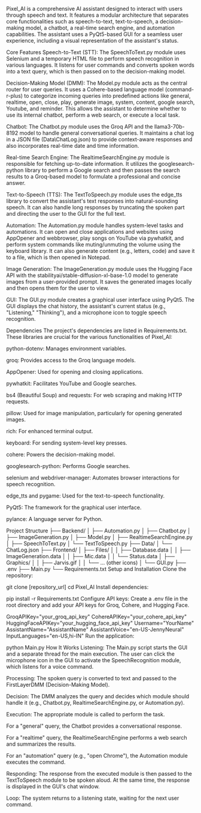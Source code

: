Pixel_AI is a comprehensive AI assistant designed to interact with users through speech and text. It features a modular architecture that separates core functionalities such as speech-to-text, text-to-speech, a decision-making model, a chatbot, a real-time search engine, and automation capabilities. The assistant uses a PyQt5-based GUI for a seamless user experience, including a visual representation of the assistant's status.

Core Features
Speech-to-Text (STT): The SpeechToText.py module uses Selenium and a temporary HTML file to perform speech recognition in various languages. It listens for user commands and converts spoken words into a text query, which is then passed on to the decision-making model.

Decision-Making Model (DMM): The Model.py module acts as the central router for user queries. It uses a Cohere-based language model (command-r-plus) to categorize incoming queries into predefined actions like general, realtime, open, close, play, generate image, system, content, google search, Youtube, and reminder. This allows the assistant to determine whether to use its internal chatbot, perform a web search, or execute a local task.

Chatbot: The Chatbot.py module uses the Groq API and the llama3-70b-8192 model to handle general conversational queries. It maintains a chat log in a JSON file (Data\ChatLog.json) to provide context-aware responses and also incorporates real-time date and time information.

Real-time Search Engine: The RealtimeSearchEngine.py module is responsible for fetching up-to-date information. It utilizes the googlesearch-python library to perform a Google search and then passes the search results to a Groq-based model to formulate a professional and concise answer.

Text-to-Speech (TTS): The TextToSpeech.py module uses the edge_tts library to convert the assistant's text responses into natural-sounding speech. It can also handle long responses by truncating the spoken part and directing the user to the GUI for the full text.

Automation: The Automation.py module handles system-level tasks and automations. It can open and close applications and websites using AppOpener and webbrowser, play songs on YouTube via pywhatkit, and perform system commands like muting/unmuting the volume using the keyboard library. It can also generate content (e.g., letters, code) and save it to a file, which is then opened in Notepad.

Image Generation: The ImageGeneration.py module uses the Hugging Face API with the stabilityai/stable-diffusion-xl-base-1.0 model to generate images from a user-provided prompt. It saves the generated images locally and then opens them for the user to view.

GUI: The GUI.py module creates a graphical user interface using PyQt5. The GUI displays the chat history, the assistant's current status (e.g., "Listening," "Thinking"), and a microphone icon to toggle speech recognition.

Dependencies
The project's dependencies are listed in Requirements.txt. These libraries are crucial for the various functionalities of Pixel_AI:


python-dotenv: Manages environment variables.


groq: Provides access to the Groq language models.


AppOpener: Used for opening and closing applications.


pywhatkit: Facilitates YouTube and Google searches.


bs4 (Beautiful Soup) and requests: For web scraping and making HTTP requests.


pillow: Used for image manipulation, particularly for opening generated images.


rich: For enhanced terminal output.


keyboard: For sending system-level key presses.


cohere: Powers the decision-making model.


googlesearch-python: Performs Google searches.


selenium and webdriver-manager: Automates browser interactions for speech recognition.


edge_tts and pygame: Used for the text-to-speech functionality.


PyQt5: The framework for the graphical user interface.


pylance: A language server for Python.

Project Structure
├── Backend/
│   ├── Automation.py
│   ├── Chatbot.py
│   ├── ImageGeneration.py
│   ├── Model.py
│   ├── RealtimeSearchEngine.py
│   ├── SpeechToText.py
│   └── TextToSpeech.py
├── Data/
│   └── ChatLog.json
├── Frontend/
│   ├── Files/
│   │   ├── Database.data
│   │   ├── ImageGeneration.data
│   │   ├── Mic.data
│   │   └── Status.data
│   ├── Graphics/
│   │   ├── Jarvis.gif
│   │   └── ... (other icons)
│   └── GUI.py
├── .env
├── Main.py
└── Requirements.txt
Setup and Installation
Clone the repository:

git clone [repository_url]
cd Pixel_AI
Install dependencies:

pip install -r Requirements.txt
Configure API keys:
Create a .env file in the root directory and add your API keys for Groq, Cohere, and Hugging Face.

GroqAPIKey="your_groq_api_key"
CohereAPIKey="your_cohere_api_key"
HuggingFaceAPIKey="your_hugging_face_api_key"
Username="YourName"
AssistantName="AssistantName"
AssistantVoice="en-US-JennyNeural"
InputLanguages="en-US,hi-IN"
Run the application:

python Main.py
How It Works
Listening: The Main.py script starts the GUI and a separate thread for the main execution. The user can click the microphone icon in the GUI to activate the SpeechRecognition module, which listens for a voice command.

Processing: The spoken query is converted to text and passed to the FirstLayerDMM (Decision-Making Model).

Decision: The DMM analyzes the query and decides which module should handle it (e.g., Chatbot.py, RealtimeSearchEngine.py, or Automation.py).

Execution: The appropriate module is called to perform the task.

For a "general" query, the Chatbot provides a conversational response.

For a "realtime" query, the RealtimeSearchEngine performs a web search and summarizes the results.

For an "automation" query (e.g., "open Chrome"), the Automation module executes the command.

Responding: The response from the executed module is then passed to the TextToSpeech module to be spoken aloud. At the same time, the response is displayed in the GUI's chat window.

Loop: The system returns to a listening state, waiting for the next user command.

